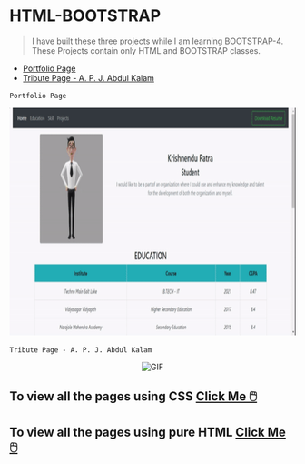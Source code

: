 # HTML-BOOTSTRAP

>I have built these three projects while I am learning BOOTSTRAP-4. These Projects contain only HTML and BOOTSTRAP classes.

- [Portfolio Page](https://github.com/krishdu/HTML-BOOTSTRAP/tree/master/Portfolio)
- [Tribute Page - A. P. J. Abdul Kalam](https://github.com/krishdu/HTML-BOOTSTRAP/tree/master/Tribute)


```
Portfolio Page
```
<p align="center">
<img alt="GIF" src="https://github.com/krishdu/HTML-BOOTSTRAP/blob/master/portfolio-gif-bootstrap.gif?raw=true" width="800" height="400"/>
</p>


```
Tribute Page - A. P. J. Abdul Kalam
```
<p align="center">
<img alt="GIF" src="https://github.com/krishdu/HTML-BOOTSTRAP/blob/master/tribute-page-gif-bootstrap.gif?raw=true" width="800" height="400"/>
</p>



 
 ## To view all the pages using CSS [Click Me 🖱️](https://github.com/krishdu/HTML-CSS)
 ## To view all the pages using pure HTML [Click Me 🖱️](https://github.com/krishdu/HTML)
 
 
